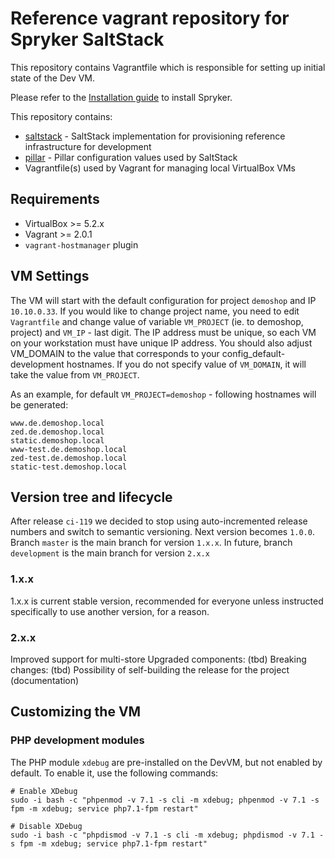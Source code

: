 # Reference vagrant repository for Spryker SaltStack

This repository contains Vagrantfile which is responsible for setting up
initial state of the Dev VM.

Please refer to the [Installation guide](http://spryker.github.io/getting-started/installation/guide/) to install Spryker.

This repository contains:
 - [saltstack](saltstack) - SaltStack implementation for provisioning reference infrastructure for development
 - [pillar](pillar) - Pillar configuration values used by SaltStack
 - Vagrantfile(s) used by Vagrant for managing local VirtualBox VMs

## Requirements
 - VirtualBox >= 5.2.x
 - Vagrant >= 2.0.1
 - `vagrant-hostmanager` plugin

## VM Settings
The VM will start with the default configuration for project `demoshop` and IP `10.10.0.33`.
If you would like to change project name, you need to edit `Vagrantfile` and change value of
variable `VM_PROJECT` (ie. to demoshop, project) and `VM_IP` - last digit. The IP address must
be unique, so each VM on your workstation must have unique IP address.
You should also adjust VM_DOMAIN to the value that corresponds to your config_default-development
hostnames. If you do not specify value of `VM_DOMAIN`, it will take the value
from `VM_PROJECT`.

As an example, for default `VM_PROJECT=demoshop` - following hostnames will
be generated:
```
www.de.demoshop.local
zed.de.demoshop.local
static.demoshop.local
www-test.de.demoshop.local
zed-test.de.demoshop.local
static-test.demoshop.local
```

## Version tree and lifecycle
After release `ci-119` we decided to stop using auto-incremented release numbers and switch to semantic versioning. Next version becomes `1.0.0`. Branch `master` is the main branch for version `1.x.x`. In future, branch `development` is the main branch for version `2.x.x`

### 1.x.x
1.x.x is current stable version, recommended for everyone unless instructed specifically to use another version, for a reason.

### 2.x.x
Improved support for multi-store
Upgraded components: (tbd)
Breaking changes: (tbd)
Possibility of self-building the release for the project (documentation)


## Customizing the VM

### PHP development modules
The PHP module `xdebug` are pre-installed on the DevVM, but not enabled by default. To enable it, use the following commands:
```
# Enable XDebug
sudo -i bash -c "phpenmod -v 7.1 -s cli -m xdebug; phpenmod -v 7.1 -s fpm -m xdebug; service php7.1-fpm restart"

# Disable XDebug
sudo -i bash -c "phpdismod -v 7.1 -s cli -m xdebug; phpdismod -v 7.1 -s fpm -m xdebug; service php7.1-fpm restart"
```
